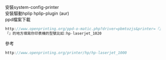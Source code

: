 安裝system-config-printer <br>
安裝驅動hplip hplip-plugin (aur) <br>
ppd檔案下載
```java
http://www.openprinting.org/ppd-o-matic.php?driver=pbmtozjs&printer=『』&show=0
『』的地方填寫你印表機的型號比如:hp-laserjet_1020
```
參考
```java
http://www.openprinting.org/printer/hp/hp-laserjet_1000
```

